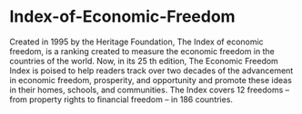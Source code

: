 # Index-of-Economic-Freedom
Created in 1995 by the Heritage Foundation, The Index of economic freedom, is a ranking created to measure the economic freedom in the countries of the world. Now, in its 25 th edition, The Economic Freedom Index is poised to help readers track over two decades of the advancement in economic freedom, prosperity, and opportunity and promote these ideas in their homes, schools, and communities. The Index covers 12 freedoms – from property rights to financial freedom – in 186 countries.

